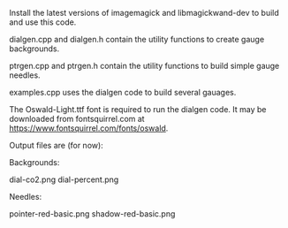 Install the latest versions of imagemagick and libmagickwand-dev to build and use this code.

dialgen.cpp and dialgen.h contain the utility functions to create gauge backgrounds.

ptrgen.cpp and ptrgen.h contain the utility functions to build simple gauge needles.

examples.cpp uses the dialgen code to build several gauages. 

The Oswald-Light.ttf font is required to run the dialgen code. It may be downloaded from fontsquirrel.com at https://www.fontsquirrel.com/fonts/oswald.

Output files are (for now):

Backgrounds:

dial-co2.png
dial-percent.png

Needles:

pointer-red-basic.png
shadow-red-basic.png
